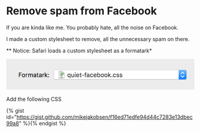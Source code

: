 # Remove spam from Facebook

If you are kinda like me. You probably hate, all the noise on Facebook.

I made a custom stylesheet to remove, all the unnecessary spam on there.

** Notice: Safari loads a custom stylesheet as a formatark*

![Formatark](../assets/facebook.png)

Add the following CSS

{% gist id="https://gist.github.com/mikejakobsen/f16ed71edfe94d44c7283e13dbec99a8" %}{% endgist %}

